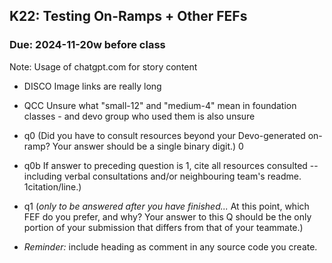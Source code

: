 ## K22: Testing On-Ramps + Other FEFs
### Due: 2024-11-20w before class
Note: Usage of chatgpt.com for story content

  - DISCO
    Image links are really long

  - QCC
    Unsure what "small-12" and "medium-4" mean in foundation classes - and devo group who used them is also unsure

  - q0 (Did you have to consult resources beyond your Devo-generated on-ramp? Your answer should be a single binary digit.) 0
  - q0b If answer to preceding question is 1, cite all resources consulted -- including verbal consultations and/or neighbouring team's readme. 1citation/line.)
  - q1 (_only to be answered after you have finished..._ At this point, which FEF do you prefer, and why? Your answer to this Q should be the only portion of your submission that differs from that of your teammate.)
* _Reminder:_ include heading as comment in any source code you create.
